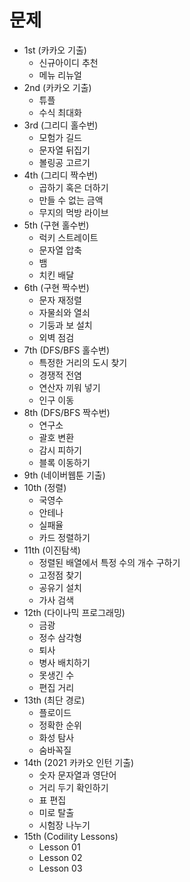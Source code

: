# 문제

- 1st (카카오 기출)
  + 신규아이디 추천
  + 메뉴 리뉴얼
- 2nd (카카오 기출)
  + 튜플
  + 수식 최대화
- 3rd (그리디 홀수번)
   + 모험가 길드
   + 문자열 뒤집기
   + 볼링공 고르기
- 4th (그리디 짝수번)
   + 곱하기 혹은 더하기
   + 만들 수 없는 금액
   + 무지의 먹방 라이브
- 5th (구현 홀수번)
   + 럭키 스트레이트
   + 문자열 압축
   + 뱀
   + 치킨 배달
- 6th (구현 짝수번)
   + 문자 재정렬
   + 자물쇠와 열쇠
   + 기둥과 보 설치
   + 외벽 점검
- 7th (DFS/BFS 홀수번)
   + 특정한 거리의 도시 찾기
   + 경쟁적 전염
   + 연산자 끼워 넣기
   + 인구 이동
- 8th (DFS/BFS 짝수번)
   + 연구소
   + 괄호 변환
   + 감시 피하기
   + 블록 이동하기
- 9th (네이버웹툰 기출)
- 10th (정렬)
   + 국영수
   + 안테나
   + 실패율
   + 카드 정렬하기
- 11th (이진탐색)
   + 정렬된 배열에서 특정 수의 개수 구하기
   + 고정점 찾기
   + 공유기 설치
   + 가사 검색
- 12th (다이나믹 프로그래밍)
   + 금광
   + 정수 삼각형
   + 퇴사
   + 병사 배치하기
   + 못생긴 수
   + 편집 거리
- 13th (최단 경로)
   + 플로이드
   + 정확한 순위
   + 화성 탐사
   + 숨바꼭질
- 14th (2021 카카오 인턴 기출)
   + 숫자 문자열과 영단어
   + 거리 두기 확인하기
   + 표 편집
   + 미로 탈출
   + 시험장 나누기
- 15th (Codility Lessons)
  + Lesson 01
  + Lesson 02
  + Lesson 03
